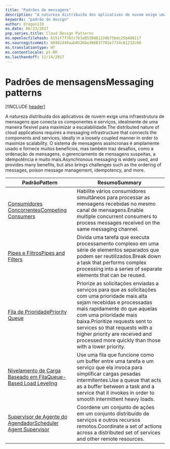 ```yaml
---
title: "Padrões de mensagens"
description: "A natureza distribuída dos aplicativos de nuvem exige uma infraestrutura de mensagens que conecta os componentes e serviços, idealmente de uma maneira flexível para maximizar a escalabilidade. O sistema de mensagens assíncronas é amplamente usado e fornece muitos benefícios, mas também traz desafios, como a ordenação de mensagens, o gerenciamento de mensagens suspeitas, a idempotência e muito mais."
keywords: "padrão de design"
author: dragon119
ms.date: 06/23/2017
pnp.series.title: Cloud Design Patterns
ms.openlocfilehash: 6151f7f76fc7b3a953988122db75bdc25b49811f
ms.sourcegitcommit: b0482d49aab0526be386837702e7724c61232c60
ms.translationtype: HT
ms.contentlocale: pt-BR
ms.lasthandoff: 11/14/2017
---
```

# <a name="messaging-patterns"></a><span data-ttu-id="7d573-105">Padrões de mensagens</span><span class="sxs-lookup"><span data-stu-id="7d573-105">Messaging patterns</span></span>

[!INCLUDE [header](../../_includes/header.md)]

<span data-ttu-id="7d573-106">A natureza distribuída dos aplicativos de nuvem exige uma infraestrutura de mensagens que conecta os componentes e serviços, idealmente de uma maneira flexível para maximizar a escalabilidade.</span><span class="sxs-lookup"><span data-stu-id="7d573-106">The distributed nature of cloud applications requires a messaging infrastructure that connects the components and services, ideally in a loosely coupled manner in order to maximize scalability.</span></span> <span data-ttu-id="7d573-107">O sistema de mensagens assíncronas é amplamente usado e fornece muitos benefícios, mas também traz desafios, como a ordenação de mensagens, o gerenciamento de mensagens suspeitas, a idempotência e muito mais.</span><span class="sxs-lookup"><span data-stu-id="7d573-107">Asynchronous messaging is widely used, and provides many benefits, but also brings challenges such as the ordering of messages, poison message management, idempotency, and more.</span></span>

| <span data-ttu-id="7d573-108">Padrão</span><span class="sxs-lookup"><span data-stu-id="7d573-108">Pattern</span></span> | <span data-ttu-id="7d573-109">Resumo</span><span class="sxs-lookup"><span data-stu-id="7d573-109">Summary</span></span> |
| ------- | ------- |
| [<span data-ttu-id="7d573-110">Consumidores Concorrentes</span><span class="sxs-lookup"><span data-stu-id="7d573-110">Competing Consumers</span></span>](../competing-consumers.md) | <span data-ttu-id="7d573-111">Habilite vários consumidores simultâneos para processar as mensagens recebidas no mesmo canal de mensagens.</span><span class="sxs-lookup"><span data-stu-id="7d573-111">Enable multiple concurrent consumers to process messages received on the same messaging channel.</span></span> |
| [<span data-ttu-id="7d573-112">Pipes e Filtros</span><span class="sxs-lookup"><span data-stu-id="7d573-112">Pipes and Filters</span></span>](../pipes-and-filters.md) | <span data-ttu-id="7d573-113">Divida uma tarefa que executa processamento complexo em uma série de elementos separados que podem ser reutilizados.</span><span class="sxs-lookup"><span data-stu-id="7d573-113">Break down a task that performs complex processing into a series of separate elements that can be reused.</span></span> |
| [<span data-ttu-id="7d573-114">Fila de Prioridade</span><span class="sxs-lookup"><span data-stu-id="7d573-114">Priority Queue</span></span>](../priority-queue.md) | <span data-ttu-id="7d573-115">Priorize as solicitações enviadas a serviços para que as solicitações com uma prioridade mais alta sejam recebidas e processadas mais rapidamente do que aquelas com uma prioridade mais baixa.</span><span class="sxs-lookup"><span data-stu-id="7d573-115">Prioritize requests sent to services so that requests with a higher priority are received and processed more quickly than those with a lower priority.</span></span> |
| [<span data-ttu-id="7d573-116">Nivelamento de Carga Baseado em Fila</span><span class="sxs-lookup"><span data-stu-id="7d573-116">Queue-Based Load Leveling</span></span>](../queue-based-load-leveling.md) | <span data-ttu-id="7d573-117">Use uma fila que funcione como um buffer entre uma tarefa e um serviço que ela invoca para simplificar cargas pesadas intermitentes.</span><span class="sxs-lookup"><span data-stu-id="7d573-117">Use a queue that acts as a buffer between a task and a service that it invokes in order to smooth intermittent heavy loads.</span></span> |
| [<span data-ttu-id="7d573-118">Supervisor de Agente do Agendador</span><span class="sxs-lookup"><span data-stu-id="7d573-118">Scheduler Agent Supervisor</span></span>](../scheduler-agent-supervisor.md) | <span data-ttu-id="7d573-119">Coordene um conjunto de ações em um conjunto distribuído de serviços e outros recursos remotos.</span><span class="sxs-lookup"><span data-stu-id="7d573-119">Coordinate a set of actions across a distributed set of services and other remote resources.</span></span> |
